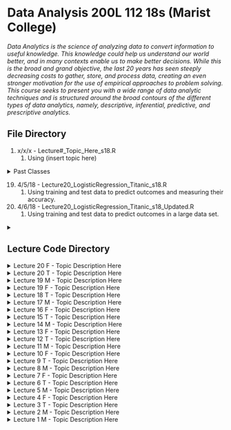 # Data Analysis 200L 112 18s (Marist College)
*Data Analytics is the science of analyzing data to convert information to useful knowledge. This knowledge could help us understand our world better, and in many contexts enable us to make better decisions. While this is the broad and grand objective, the last 20 years has seen steeply decreasing costs to gather, store, and process data, creating an even stronger motivation for the use of empirical approaches to problem solving. This course seeks to present you with a wide range of data analytic techniques and is structured around the broad contours of the different types of data analytics, namely, descriptive, inferential, predictive, and prescriptive analytics.*


## File Directory
01. x/x/x - Lecture#_Topic_Here_s18.R
    1. Using (insert topic here)


<details><summary>Past Classes</summary>
<p>

#### Past Classes to Fill In

```r
02.
    1. 
03.
    1. 
04.
    1. 
05.
    1. 
06.
    1. 
07.
    1. 
08.
    1. 
09.
    1. 
10.
    1. 
11.
    1. 
12.
    1. 
13.
    1. 
14.
    1. 
15.
    1. 
16.
    1. 
17.
    1. 
```

</p>
</details><p>

19. 4/5/18 - Lecture20_LogisticRegression_Titanic_s18.R
    1. Using training and test data to predict outcomes and measuring their accuracy.
20. 4/6/18 - Lecture20_LogisticRegression_Titanic_s18_Updated.R
    1. Using training and test data to predict outcomes in a large data set.

<details><summary></summary>
```r
# * THIS IS ONLY a place holder inside the readme code! Please ignore this!
#
#
#   -------------------------------   ⇩ Lecture Code Below ⇩   -------------------------------   #
#
#
#
#
#
#
#
#
#
# 
#
#
#
#
#
#
#
#
#   -------------------------------   ⇩ Lecture Code Here ⇩   -------------------------------   #
```
</details>

## Lecture Code Directory
<details><summary>Lecture 20 F - Topic Description Here</summary>
<p>

#### Lecture 20 (Updated) F

```r
#---------------Logistic regression- Titanic example
#install.packages("Hmisc")
#install.packages("rms")
require("Hmisc")
require("rms")
#install.packages("ggplot2")
library(ggplot2)
require(ggplot2)


getHdata(titanic3)
head(titanic3)

#age, fare, embarked, body
#age and embarked are the only ones we must fix

#replacing na in age with mean
#find na values in age
index=which(is.na(titanic3$age),arr.ind=TRUE)
titanic3$age[index]=mean(titanic3$age,na.rm=TRUE)

#changing embarked to numerical values
##southampton == 1
##cherbourg == 2
##queenstown == 3

titanic3$embarked1= NA
titanic3$embarked1[titanic3$embarked %in% "Southampton"] = 1
titanic3$embarked1[titanic3$embarked %in% "Cherbourg"] = 2
titanic3$embarked1[titanic3$embarked %in% "Queenstown"] = 3
titanic3$embarked1=as.factor(titanic3$embarked1)

#remove rows with na from embarked, there are only 2
index1=which(is.na(titanic3$embarked1),arr.ind=TRUE)
titanic<-titanic3[-c(index1),]
attach(titanic)

# Several models
##model using only pclass to predict survival
mod1 = glm(survived~pclass,family=binomial)
##model using only embarked
mod2 = glm(survived~embarked1,family=binomial)

##
mod3=glm(survived~pclass+age+sex+sibsp+embarked1, family=binomial)

##pR2 values: higher===> better
pR2(mod1)["McFadden"] 
pR2(mod2)["McFadden"] 
pR2(mod3)["McFadden"] 

##Smaller AIC values are better
AIC(mod1,mod2,mod3)

#train and test
rowtrainTitanic<-sample(1:nrow(titanic),size=800)
trainTitanic=titanic[rowtrainTitanic,]
testTitanic<-titanic[-rowtrainTitanic,]
attach(trainTitanic)


glm.fit.model=glm(survived~pclass+age+sex+sibsp+embarked1, family=binomial,data=trainTitanic)

attach(testTitanic)
glm.probs=predict(glm.fit.model,testTitanic,type="response")

glm.pred=rep("0",507)
glm.pred[glm.probs>.5]="1"

table(glm.pred,testTitanic$survived)
mean(glm.pred==testTitanic$survived)

#--------------------------------Smarket data
library(ISLR)
?Smarket
head(Smarket)
#Q1:Produce some numerical and graphical summaries of the Weekly data. Do there appear to be any patterns?

#Q2:Use the full data set to perform a logistic regression with 
#Direction as the response and the five lag variables plus  Volume as predictors. 

#Q3: Use the summary funcion to print the results. Doe any of the predictors appear to
#be statistically significant? If so, which ones?

#Q4:Now fit the logistic regression model using a training data period from 2001 to 2004, 
#with Lag1, Lag2 as the only predictors. Compute the overall fraction of correct predictions for 
#the test data (that is, the data from 2005.)


#--------------------------------Default data
library(ISLR)
?Default
head(Default)
#Q1:Produce some numerical and graphical summaries of the Default data. Do there appear to be any patterns?

#Solution: Piecewise graph 
pairs(Default[,c("default","student","balance","income")], gap = 0, pch = ".")

#Q2:Use the full data set to perform a logistic regression with 
#default as the response and student, balance, and income as predicitors. 

#Solution:
mod1 = glm(default~student+balance+income, data = Default, family = binomial)

#Q3: Use the summary funcion to print the results. Doe any of the predictors appear to
#be statistically significant? If so, which ones?

#Solution:
summary(mod1)
#The student and the balance are statistically significant because the p-value is less than 0.05 or 5%.

#Q4:Now fit the logistic regression model using a train data set which contains 70% of data from Default, with student, and balance as the only predictors. Compute the overall fraction of correct predictions for the test data (that is, the other 30% of data from Default)

#Solution:
index=sample(1:nrow(Default), size = trunc(0.7*nrow(Default)))
train=Default[index,]
test=Default[-index,]
mod2=glm(default~student+balance, family = binomial, data = train)
dim(train)
# [1] 7000    4
dim(test)
# [1] 3000    4
d=rep("No", dim(test)[1]) # dim(test)[1] is used to pull the first number in dim result
prob = predict(mod2, test, "response")
d[prob>=0.5] = "Yes"
table(d, test$default)
# d       No  Yes
#   No  2902   53
#   Yes   12   33
prate = (2902+33)/3000
prate
# [1] 0.9783333


#Q5:?Auto and create a column called mpg01 = 0 if mpg<median(mpg); 1 otherwise.
#     Predict mpg01 using the "good" variables.
Auto$mpg01=ifelse(Auto$mpg<median(Auto$mpg),0,1)
head(Auto)

# ------------------------------ inclass ------------------------------ #
trainIndex=Smarket$Year<2005 #This is a logic vector
trainIndex[1:10]

train=Smarket[trainIndex,] #for train data
test=Smarket[!trainIndex,]

mod1=glm(Direction~Lag1+Lag2+Lag3+Lag4+Lag5+Volume, data=train,family = binomial)
dim(test)
d=rep("Down",252)
prob=predict(mod1, test, type = "response")
prob[1:5]

d[prob>=0.5]="Up"
table(d, test$Direction)
(77+44)/252  #

#Q1: Use Lag1 and Lag2 and repeat what we just did

```

</p>
</details>

<details><summary>Lecture 20 T - Topic Description Here</summary>
<p>

#### Lecture 20 T

```r
#---------------Logistic regression- Titanic example
#install.packages("Hmisc")
#install.packages("rms")
require("Hmisc")
require("rms")
#install.packages("ggplot2")
library(ggplot2)
require(ggplot2)


getHdata(titanic3)
head(titanic3)


# Q1: Use Logistic regression to regress survived ~pclass
#     predict the prob to survive with different class ticket.

# Solution:
#mod1=glm(survived~pclass, family=binomial())
mod1=glm(survived~pclass, family=binomial)
summary(mod1)



# Q2: Model using pclass +parent and children, predict the prob 
#     is you 1st, 4 children: 2nd 4 children.

#Solution:
new_obs = data.frame(pclass = "1st")
predict(mod1, newdata = new_obs, type = "response")

obs = data.frame(pclass = "2nd")
predict(mod1, obs, type = "response")

new3 = data.frame(pclass = "3rd")
predict(mod1, new3, type = "response")



# Q3:
#Solution:
mod2 = glm(survived~pclass + parch, family = binomial)
new_obs = data.frame(pclass="1st",parch=4)
predict(mod2, newdata = new_obs, type = "response")

new_obs3 = data.frame(pclass = "2nd", parch = 4)
predict(mod2, newdata =  new_obs3, type = "response")


# Q4: Mod3 for pclass + #siblings + #parents
# predict prob: a) pclass = 3rd, #s=3, #p=4 b) pclass = 1st, #s=3, #p=3
# based on the three models state which model is better/best.

# Solution:
mod3=glm(survived~pclass+sibsp+parch, family = binomial)
new_obS=data.frame(pclass="3rd",sibsp = 3, parch = 4)
predict(mod3, newdata = new_obS, type = "response")
AIC(mod1, mod2, mod3)
# Mod3 is the best b/c the AIC number is the lowest.





# Pred Ex.1:
mod4=glm(survived~pclass+sibsp+parch, family = binomial, data=train)
d=rep(0,655)
prob=predict(mod4, test, type = "response")
prob[1:10]
# If the probability is bigger than 0.5 then they will survive, 
# these are the percentage chance of surviving. If it is less than
# 0.5 then they die.
d[prob>=0.5]=1
table(d, test$survived)
(337+115)/655  #The ans shows our model's predictions were 69-70% correct
(58+145)/655   #This is the error rate for the model



mod2_1=glm(survived~pclass+sibsp, family = binomial, data = train)
d1 = rep(0,655)
prob = predict(mod2_1, test, type = "response")
d1[prob>=0.5]=1
table(d1, test$survived)





index=sample(1:nrow(titanic3), size = trunc(0.7*nrow(titanic3)), replace = F)
train = titanic3[index,]
test = titanic3[-index,]
mod3 = glm(survived~pclass+sibsp+parch+embarked, family = binomial, data = train)
dim(train)
# [1] 916  14
d = rep(0, 393)
prob3 = predict(mod3, test, type = "response")
d[prob3>=0.5]=1
table(d, test$survived)
# d     0   1
# 0 190  80
# 1  44  79
(206+70)/393
# [1] 0.7022901


#age, fare, embarked, body
#age and embarked are the only ones we must fix

#replacing na in age with mean
#find na values in age
index=which(is.na(titanic3$age),arr.ind=TRUE)
titanic3$age[index]=mean(titanic3$age,na.rm=TRUE)

#changing embarked to numerical values
##southampton == 1
##cherbourg == 2
##queenstown == 3

titanic3$embarked1= NA
titanic3$embarked1[titanic3$embarked %in% "Southampton"] = 1
titanic3$embarked1[titanic3$embarked %in% "Cherbourg"] = 2
titanic3$embarked1[titanic3$embarked %in% "Queenstown"] = 3
titanic3$embarked1=as.factor(titanic3$embarked1)

#remove rows with na from embarked, there are only 2
index1=which(is.na(titanic3$embarked1),arr.ind=TRUE)
titanic<-titanic3[-c(index1),]
attach(titanic)

# Several models
##model using only pclass to predict survival
mod1 = glm(survived~pclass,family=binomial)
##model using only embarked
mod2 = glm(survived~embarked1,family=binomial)

##
mod3=glm(survived~pclass+age+sex+sibsp+embarked1, family=binomial)

##pR2 values: higher===> better
pR2(mod1)["McFadden"] 
pR2(mod2)["McFadden"] 
pR2(mod3)["McFadden"] 

##Smaller AIC values are better
AIC(mod1,mod2,mod3)

#train and test
rowtrainTitanic<-sample(1:nrow(titanic),size=800)
trainTitanic=titanic[rowtrainTitanic,]
testTitanic<-titanic[-rowtrainTitanic,]
attach(trainTitanic)


glm.fit.model=glm(survived~pclass+age+sex+sibsp+embarked1, family=binomial,data=trainTitanic)

attach(testTitanic)
glm.probs=predict(glm.fit.model,testTitanic,type="response")

glm.pred=rep("0",507)
glm.pred[glm.probs>.5]="1"

table(glm.pred,testTitanic$survived)
mean(glm.pred==testTitanic$survived)
```

</p>
</details>

<details><summary>Lecture 19 M - Topic Description Here</summary>
<p>

#### Lecture 19 M

```r
#rcodehere
```

</p>
</details>

<details><summary>Lecture 19 F - Topic Description Here</summary>
<p>

#### Lecture 19 F

```r
#rcodehere
```

</p>
</details>

<details><summary>Lecture 18 T - Topic Description Here</summary>
<p>

#### Lecture 18 T

```r
#rcodehere
```

</p>
</details>

<details><summary>Lecture 17 M - Topic Description Here</summary>
<p>

#### Lecture 17 M

```r
#rcodehere
```

</p>
</details>

<details><summary>Lecture 16 F - Topic Description Here</summary>
<p>

#### Lecture 16 F

```r
#rcodehere
```

</p>
</details>

<details><summary>Lecture 15 T - Topic Description Here</summary>
<p>

#### Lecture 15 T

```r
#rcodehere
```

</p>
</details>

<details><summary>Lecture 14 M - Topic Description Here</summary>
<p>

#### Lecture 14 M

```r
#rcodehere
```

</p>
</details>

<details><summary>Lecture 13 F - Topic Description Here</summary>
<p>

#### Lecture 13 F

```r
#rcodehere
```

</p>
</details>

<details><summary>Lecture 12 T - Topic Description Here</summary>
<p>

#### Lecture 12 T

```r
#rcodehere
```

</p>
</details>

<details><summary>Lecture 11 M - Topic Description Here</summary>
<p>

#### Lecture 11 M

```r
#rcodehere
```

</p>
</details>

<details><summary>Lecture 10 F - Topic Description Here</summary>
<p>

#### Lecture 10 F

```r
#rcodehere
```

</p>
</details>

<details><summary>Lecture 9 T - Topic Description Here</summary>
<p>

#### Lecture 9 T

```r
#rcodehere
```

</p>
</details>

<details><summary>Lecture 8 M - Topic Description Here</summary>
<p>

#### Lecture 8 M

```r
#rcodehere
```

</p>
</details>

<details><summary>Lecture 7 F - Topic Description Here</summary>
<p>

#### Lecture 7 F

```r
#rcodehere
```

</p>
</details>

<details><summary>Lecture 6 T - Topic Description Here</summary>
<p>

#### Lecture 6 T

```r
#rcodehere
```

</p>
</details>

<details><summary>Lecture 5 M - Topic Description Here</summary>
<p>

#### Lecture 5 M

```r
#rcodehere
```

</p>
</details>

<details><summary>Lecture 4 F - Topic Description Here</summary>
<p>

#### Lecture 4 F

```r
#rcodehere
```

</p>
</details>

<details><summary>Lecture 3 T - Topic Description Here</summary>
<p>

#### Lecture 3 T

```r
#rcodehere
```

</p>
</details>

<details><summary>Lecture 2 M - Topic Description Here</summary>
<p>

#### Lecture 2 M

```r
#rcodehere
```

</p>
</details>

<details><summary>Lecture 1 M - Topic Description Here</summary>
<p>

#### Lecture 1 M

```r
#rcodehere
```

</p>
</details>
